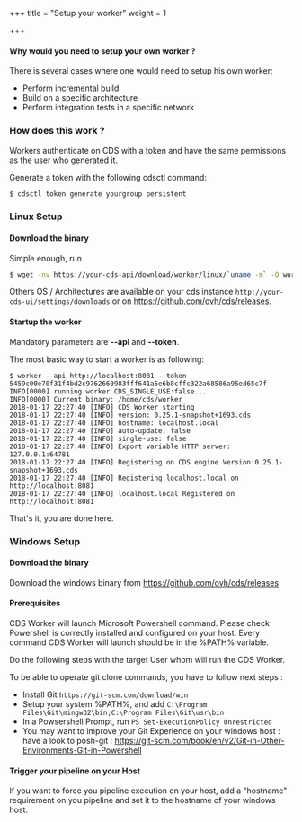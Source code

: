 +++
title = "Setup your worker"
weight = 1

+++


#### Why would you need to setup your own worker ?

There is several cases where one would need to setup his own worker:

 * Perform incremental build
 * Build on a specific architecture
 * Perform integration tests in a specific network

### How does this work ?

Workers authenticate on CDS with a token and have the same permissions as the user who generated it.

Generate a token with the following cdsctl command:

```bash
$ cdsctl token generate yourgroup persistent
```

### Linux Setup

#### Download the binary

Simple enough, run

```bash
$ wget -nv https://your-cds-api/download/worker/linux/`uname -m` -O worker
```

Others OS / Architectures are available on your cds instance `http://your-cds-ui/settings/downloads`
or on https://github.com/ovh/cds/releases.


#### Startup the worker

Mandatory parameters are **--api** and **--token**.

The most basic way to start a worker is as following:

```
$ worker --api http://localhost:8081 --token 5459c00e70f31f4bd2c9762660983fff641a5e6b8cffc322a68586a95ed65c7f
INFO[0000] running worker CDS_SINGLE_USE:false...
INFO[0000] Current binary: /home/cds/worker
2018-01-17 22:27:40 [INFO] CDS Worker starting
2018-01-17 22:27:40 [INFO] version: 0.25.1-snapshot+1693.cds
2018-01-17 22:27:40 [INFO] hostname: localhost.local
2018-01-17 22:27:40 [INFO] auto-update: false
2018-01-17 22:27:40 [INFO] single-use: false
2018-01-17 22:27:40 [INFO] Export variable HTTP server: 127.0.0.1:64781
2018-01-17 22:27:40 [INFO] Registering on CDS engine Version:0.25.1-snapshot+1693.cds
2018-01-17 22:27:40 [INFO] Registering localhost.local on http://localhost:8081
2018-01-17 22:27:40 [INFO] localhost.local Registered on http://localhost:8081
```

That's it, you are done here.

### Windows Setup
#### Download the binary
Download the windows binary from https://github.com/ovh/cds/releases

#### Prerequisites
CDS Worker will launch Microsoft Powershell command. Please check Powershell is correctly installed and configured on your host.
Every command CDS Worker will launch should be in the %PATH% variable.

Do the following steps with the target User whom will run the CDS Worker.

To be able to operate git clone commands, you have to follow next steps :

 * Install Git ` https://git-scm.com/download/win `
 * Setup your system %PATH%, and add `C:\Program Files\Git\mingw32\bin;C:\Program Files\Git\usr\bin`
 * In a Powsershell Prompt, run `PS Set-ExecutionPolicy Unrestricted`
 * You may want to improve your Git Experience on your windows host : have a look to posh-git : https://git-scm.com/book/en/v2/Git-in-Other-Environments-Git-in-Powershell

#### Trigger your pipeline on your Host
If you want to force you pipeline execution on your host, add a "hostname" requirement on you pipeline and set it to the hostname of your windows host.

